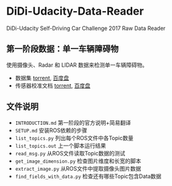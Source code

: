 # DiDi-Udacity-Data-Reader
DiDi-Udacity Self-Driving Car Challenge 2017 Raw Data Reader

## 第一阶段数据：单一车辆障碍物
使用摄像头、Radar 和 LIDAR 数据来检测单一车辆障碍物。
- 数据集 [torrent](https://didi.udacity.com/data/76352487923a31d47a6029ddebf40d9265e770b5.torrent), [百度盘](https://pan.baidu.com/s/1dEJj7vr)
- 传感器校准文档 [torrent](https://didi.udacity.com/data/d9e413a9fbd07f668fd5370d53ee2691404ae32c.torrent), [百度盘](https://pan.baidu.com/s/1c2cOrWc)

## 文件说明
- `INTRODUCTION.md` 第一阶段的官方说明+简易翻译 
- `SETUP.md` 安装ROS依赖的步骤
- `list_topics.py` 列出每个ROS文件中各Topic数量
- `list_topics.out` 上一个脚本运行结果
- `read_msg.py` 从ROS文件读取Topic数据的测试
- `get_image_dimension.py` 检查图片维度和长宽的脚本
- `extract_image.py` 从ROS文件中提取摄像头图片数据
- `find_fields_with_data.py` 检查还有哪些Topic包含Data数据
